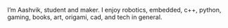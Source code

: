 I’m Aashvik, student and maker.
I enjoy robotics, embedded, c++, python, gaming, books, art, origami, cad, and tech in general.

<!---
AashvikTyagi/AashvikTyagi is a ✨ special ✨ repository because its `README.md` (this file) appears on your GitHub profile.
You can click the Preview link to take a look at your changes.
--->
